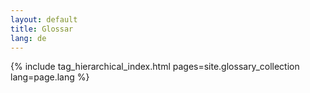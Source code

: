 ```yaml
---
layout: default
title: Glossar
lang: de
---
```


{% include tag_hierarchical_index.html pages=site.glossary_collection lang=page.lang %}
